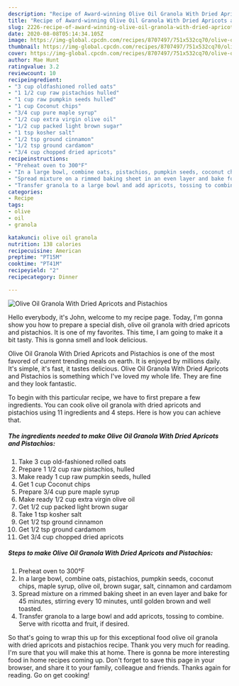 ```yaml
---
description: "Recipe of Award-winning Olive Oil Granola With Dried Apricots and Pistachios"
title: "Recipe of Award-winning Olive Oil Granola With Dried Apricots and Pistachios"
slug: 2226-recipe-of-award-winning-olive-oil-granola-with-dried-apricots-and-pistachios
date: 2020-08-08T05:14:34.105Z
image: https://img-global.cpcdn.com/recipes/8707497/751x532cq70/olive-oil-granola-with-dried-apricots-and-pistachios-recipe-main-photo.jpg
thumbnail: https://img-global.cpcdn.com/recipes/8707497/751x532cq70/olive-oil-granola-with-dried-apricots-and-pistachios-recipe-main-photo.jpg
cover: https://img-global.cpcdn.com/recipes/8707497/751x532cq70/olive-oil-granola-with-dried-apricots-and-pistachios-recipe-main-photo.jpg
author: Mae Hunt
ratingvalue: 3.2
reviewcount: 10
recipeingredient:
- "3 cup oldfashioned rolled oats"
- "1 1/2 cup raw pistachios hulled"
- "1 cup raw pumpkin seeds hulled"
- "1 cup Coconut chips"
- "3/4 cup pure maple syrup"
- "1/2 cup extra virgin olive oil"
- "1/2 cup packed light brown sugar"
- "1 tsp kosher salt"
- "1/2 tsp ground cinnamon"
- "1/2 tsp ground cardamom"
- "3/4 cup chopped dried apricots"
recipeinstructions:
- "Preheat oven to 300°F"
- "In a large bowl, combine oats, pistachios, pumpkin seeds, coconut chips, maple syrup, olive oil, brown sugar, salt, cinnamon and cardamom"
- "Spread mixture on a rimmed baking sheet in an even layer and bake for 45 minutes, stirring every 10 minutes, until golden brown and well toasted."
- "Transfer granola to a large bowl and add apricots, tossing to combine. Serve with ricotta and fruit, if desired."
categories:
- Recipe
tags:
- olive
- oil
- granola

katakunci: olive oil granola 
nutrition: 138 calories
recipecuisine: American
preptime: "PT15M"
cooktime: "PT41M"
recipeyield: "2"
recipecategory: Dinner

---
```



![Olive Oil Granola With Dried Apricots and Pistachios](https://img-global.cpcdn.com/recipes/8707497/751x532cq70/olive-oil-granola-with-dried-apricots-and-pistachios-recipe-main-photo.jpg)

Hello everybody, it's John, welcome to my recipe page. Today, I'm gonna show you how to prepare a special dish, olive oil granola with dried apricots and pistachios. It is one of my favorites. This time, I am going to make it a bit tasty. This is gonna smell and look delicious.

Olive Oil Granola With Dried Apricots and Pistachios is one of the most favored of current trending meals on earth. It is enjoyed by millions daily. It's simple, it's fast, it tastes delicious. Olive Oil Granola With Dried Apricots and Pistachios is something which I've loved my whole life. They are fine and they look fantastic.




To begin with this particular recipe, we have to first prepare a few ingredients. You can cook olive oil granola with dried apricots and pistachios using 11 ingredients and 4 steps. Here is how you can achieve that.

<!--inarticleads1-->

##### The ingredients needed to make Olive Oil Granola With Dried Apricots and Pistachios:

1. Take 3 cup old-fashioned rolled oats
1. Prepare 1 1/2 cup raw pistachios, hulled
1. Make ready 1 cup raw pumpkin seeds, hulled
1. Get 1 cup Coconut chips
1. Prepare 3/4 cup pure maple syrup
1. Make ready 1/2 cup extra virgin olive oil
1. Get 1/2 cup packed light brown sugar
1. Take 1 tsp kosher salt
1. Get 1/2 tsp ground cinnamon
1. Get 1/2 tsp ground cardamom
1. Get 3/4 cup chopped dried apricots




<!--inarticleads2-->

##### Steps to make Olive Oil Granola With Dried Apricots and Pistachios:

1. Preheat oven to 300°F
1. In a large bowl, combine oats, pistachios, pumpkin seeds, coconut chips, maple syrup, olive oil, brown sugar, salt, cinnamon and cardamom
1. Spread mixture on a rimmed baking sheet in an even layer and bake for 45 minutes, stirring every 10 minutes, until golden brown and well toasted.
1. Transfer granola to a large bowl and add apricots, tossing to combine. Serve with ricotta and fruit, if desired.




So that's going to wrap this up for this exceptional food olive oil granola with dried apricots and pistachios recipe. Thank you very much for reading. I'm sure that you will make this at home. There is gonna be more interesting food in home recipes coming up. Don't forget to save this page in your browser, and share it to your family, colleague and friends. Thanks again for reading. Go on get cooking!

